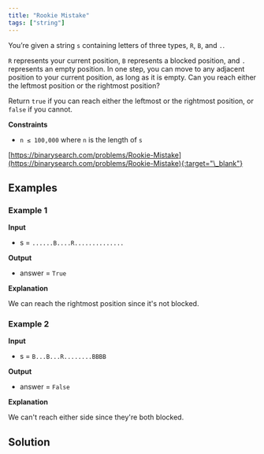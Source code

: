 ```yaml
---
title: "Rookie Mistake"
tags: ["string"]
---
```


You’re given a string `s` containing letters of three types, `R`, `B`, and `.`.

`R` represents your current position, `B` represents a blocked position, and `.` represents an empty position. In one step, you can move to any adjacent position to your current position, as long as it is empty. Can you reach either the leftmost position or the rightmost position?

Return `true` if you can reach either the leftmost or the rightmost position, or `false` if you cannot.

**Constraints**

- `n ≤ 100,000` where `n` is the length of `s`

[https://binarysearch.com/problems/Rookie-Mistake](https://binarysearch.com/problems/Rookie-Mistake){:target="\_blank"}

## Examples

### Example 1

**Input**

- s = `......B....R..............`

**Output**

- answer = `True`

**Explanation**

We can reach the rightmost position since it's not blocked.

### Example 2

**Input**

- s = `B...B...R........BBBB`

**Output**

- answer = `False`

**Explanation**

We can't reach either side since they're both blocked.

## Solution

<script src="https://gist.github.com/yaeba/16da7be5123724fcf6eccc25581cef5a.js?file=Rookie-Mistake.cpp"></script>
